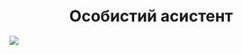 <h1 align="center">Особистий асистент</h1>

<img src="https://img.shields.io/badge/made%20by-GoIT Team 3-blue.svg" >

